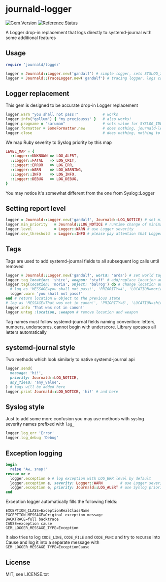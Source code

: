 # journald-logger

[![Gem Version](https://badge.fury.io/rb/journald-logger.svg)](http://badge.fury.io/rb/journald-logger)
[![Reference Status](https://www.versioneye.com/ruby/journald-logger/reference_badge.svg)](https://www.versioneye.com/ruby/journald-logger/references)

A Logger drop-in replacement that logs directly to systemd-journal with some additional features

## Usage

```ruby
require 'journald/logger'

logger = Journald::Logger.new('gandalf') # simple logger, sets SYSLOG_IDENTIFIER to 'gandalf'
logger = Journald::TraceLogger.new('gandalf') # tracing logger, logs caller's file, line number and function name
```

## Logger replacement

This gem is designed to be accurate drop-in Logger replacement

```ruby
logger.warn "you shall not pass!"           # works
logger.info("gollum") { "my preciousss" }   # also works!
logger.progname = "saruman"                 # sets value for SYSLOG_IDENTIFIER to 'saruman'
logger.formatter = SomeFormatter.new        # does nothing, journald-logger does not require a formatter
logger.close                                # does nothing, nothing to close
```

We map Ruby severity to Syslog priority by this map

```ruby
LEVEL_MAP = {
  ::Logger::UNKNOWN => LOG_ALERT,
  ::Logger::FATAL   => LOG_CRIT,
  ::Logger::ERROR   => LOG_ERR,
  ::Logger::WARN    => LOG_WARNING,
  ::Logger::INFO    => LOG_INFO,
  ::Logger::DEBUG   => LOG_DEBUG,
}
```

You may notice it's somewhat different from the one from Syslog::Logger

## Setting report level

```ruby
logger = Journald::Logger.new('gandalf', Journald::LOG_NOTICE) # set minimal reporting level to notice
logger.min_priority   = Journald::LOG_NOTICE # runtime change of minimal priority
logger.level          = Logger::WARN # use Logger severity
logger.sev_threshold  = Logger::INFO # please pay attention that Logger severity lacks several levels e.g. 'notice'
```

## Tags

Tags are used to add systemd-journal fields to all subsequent log calls until removed

```ruby
logger = Journald::Logger.new('gandalf', world: 'arda') # set world tag in costructor
logger.tag location: 'shire', weapon: 'staff' # add/replace location and weapon
logger.tag(location: 'moria', object: 'balrog') do # change location and use object in the block
  # log as 'MESSAGE=you shall not pass!', 'PRIORITY=4', 'LOCATION=moria', 'OBJECT=balrog', 'WORLD=arda', 'WEAPON=staff'
  logger.warn 'you shall not pass!'
end # return location & object to the previous state
# log as 'MESSAGE=That was not in canon!', 'PRIORITY=6', 'LOCATION=shire', 'WORLD=arda', 'WEAPON=staff'
logger.info 'That was not in canon!'
logger.untag :location, :weapon # remove location and weapon
```

Tag names must follow systemd-journal fields naming convention:
letters, numbers, underscores, cannot begin with underscore. Library upcases all letters automatically

## systemd-journal style

Two methods which look similarly to native systemd-journal api

```ruby
logger.send(
  message: 'hi!',
  priority: Journald::LOG_NOTICE,
  any_field: 'any_value',
) # tags will be added here
logger.print Journald::LOG_NOTICE, 'hi!' # and here
```

## Syslog style

Just to add some more confusion you may use methods with syslog severity names prefixed with ```log_```

```ruby
logger.log_err 'Error'
logger.log_debug 'Debug'
```

## Exception logging

```ruby
begin
  raise "Aw, snap!"
rescue => e
  logger.exception e # log exception with LOG_ERR level by default
  logger.exception e, severity: Logger::WARN        # use Logger severity
  logger.exception e, priority: Journald::LOG_ALERT # use Syslog priority 
end
```

Exception logger automatically fills the following fields:

```
EXCEPTION_CLASS=ExceptionRealClassName
EXCEPTION_MESSAGE=Original exception message
BACKTRACE=full backtrace
CAUSE=exception cause
GEM_LOGGER_MESSAGE_TYPE=Exception
```

It also tries to log ```CODE_LINE```, ```CODE_FILE``` and ```CODE_FUNC``` and try to recurse into Cause and log it into a separate message with ```GEM_LOGGER_MESSAGE_TYPE=ExceptionCause```

## License

MIT, see LICENSE.txt
